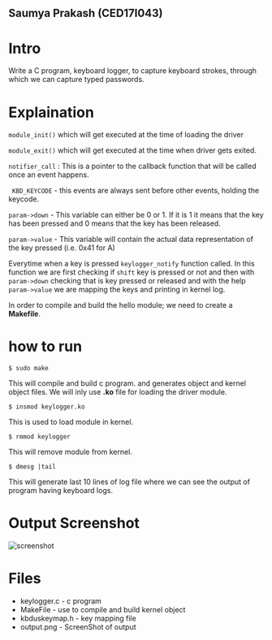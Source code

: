 ## Saumya Prakash (CED17I043)
# Intro
Write a C program, keyboard logger, to capture keyboard strokes, through which we can capture typed passwords.

# Explaination
```module_init()```  which will get executed at the time of loading the driver

```module_exit()``` which will get executed at the time when driver gets exited.

```notifier_call``` : This is a pointer to the callback function that will be called once an event happens.

``` KBD_KEYCODE``` - this events are always sent before other events, holding the keycode.

```param->down``` - This variable can either be 0 or 1. If it is 1 it means that the key has been pressed and 0 means that the key has been released.

```param->value``` - This variable will contain the actual data representation of the key pressed (i.e. 0x41 for A)

Everytime when a key is pressed ```keylogger_notify``` function called. In this function we are first checking if ```shift``` key is pressed or not and then with  ```param->down``` checking that is key pressed or released and with the help ```param->value``` we are mapping the keys and printing in kernel log. 

In order to compile and build the hello module; we need to create a **Makefile**.

# how to run
```
$ sudo make
```

This will compile and build c program. and generates object and kernel object files. We will inly use **.ko** file for loading the driver module.

```
$ insmod keylogger.ko
```
This is used to load module in kernel.
```
$ rmmod keylogger
```
This will remove module from kernel.
```
$ dmesg |tail
```
This will generate last 10 lines of log file where we can see the output of program having keyboard logs.
# Output Screenshot
![screenshot](https://github.com/saumyaprakash30/device-drivers-lab/blob/master/lab4/9/output.png)
# Files
* keylogger.c - c program
* MakeFile - use to compile and build kernel object
* kbduskeymap.h - key mapping file
* output.png - ScreenShot of output
